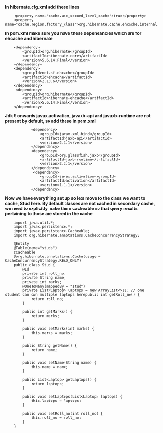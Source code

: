**In hibernate.cfg.xml add these lines**

        <property name="cache.use_second_level_cache">true</property>
        <property name="cache.region.factory_class">org.hibernate.cache.ehcache.internal.EhcacheRegionFactory</property>


        
**In pom.xml make sure you have these dependancies which are for ehcache and hibernate**

        
        <dependency>
            <groupId>org.hibernate</groupId>
            <artifactId>hibernate-core</artifactId>
            <version>5.6.14.Final</version>
        </dependency>
        <dependency>
            <groupId>net.sf.ehcache</groupId>
            <artifactId>ehcache</artifactId>
            <version>2.10.6</version>
        </dependency>
         <dependency>
            <groupId>org.hibernate</groupId>
            <artifactId>hibernate-ehcache</artifactId>
            <version>5.6.14.Final</version>
        </dependency>

**Jdk 9 onwards javax.activation, javaxb-api and javaxb-runtime are not present by default, so add these in pom.xml**

                <dependency>
                    <groupId>javax.xml.bind</groupId>
                    <artifactId>jaxb-api</artifactId>
                    <version>2.3.1</version>
                </dependency>
                <dependency>
                    <groupId>org.glassfish.jaxb</groupId>
                    <artifactId>jaxb-runtime</artifactId>
                    <version>2.3.1</version>
                </dependency>
                 <dependency>
                    <groupId>javax.activation</groupId>
                    <artifactId>activation</artifactId>
                    <version>1.1.1</version>
                </dependency>

**Now we have everything set up so lets move to the class we want to cache, Stud here.
By default classes are not cached in secondary cache, we need to explicitly make them cacheable so that query results pertaining to those are stored in the cache**




        import java.util.*;
        import javax.persistence.*;
        import javax.persistence.Cacheable;
        import org.hibernate.annotations.CacheConcurrencyStrategy;

        @Entity
        @Table(name="studs")
        @Cacheable
        @org.hibernate.annotations.Cache(usage = CacheConcurrencyStrategy.READ_ONLY)
        public class Stud {
            @Id
            private int roll_no;
            private String name;
            private int marks;
            @OneToMany(mappedBy = "stud")
            private List<Laptop> laptops = new ArrayList<>(); // one student can own multiple laptops herepublic int getRoll_no() {
                return roll_no;
            }
        
            public int getMarks() {
                return marks;
            }
        
            public void setMarks(int marks) {
                this.marks = marks;
            }
        
            public String getName() {
                return name;
            }
        
            public void setName(String name) {
                this.name = name;
            }
        
            public List<Laptop> getLaptops() {
                return laptops;
            }
        
            public void setLaptops(List<Laptop> laptops) {
                this.laptops = laptops;
            }
        
            public void setRoll_no(int roll_no) {
                this.roll_no = roll_no;
            }
        }

        

     

    
